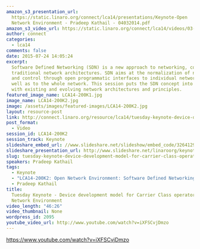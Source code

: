 ```yaml
---
amazon_s3_presentation_url:
  https://static.linaro.org/connect/lca14/presentations/Keynote-Open
  Network Environment - Pradeep Kathail - 04032014.pdf
amazon_s3_video_url: https://static.linaro.org/connect/lca14/videos/03-04-Tuesday/Tuesday%20Keynote%20-%20Device%20development%20model%20for%20Carrier%20Class%20operators%20%2526%20Open%20Network%20Environment.mp4
author: connect
categories:
  - lca14
comments: false
date: 2015-07-24 14:05:24
excerpt:
  Software Defined Networking (SDN) is a new approach to networking, complementing
  traditional network architectures. SDN aims at the normalization of network configuration
  and control through open programmatic interfaces to individual network devices as
  well as to the whole network. This session puts the SDN concept into perspective
  with existing and evolving network architectures and principles.
featured_image_name: LCA14-200K1.jpg
image_name: LCA14-200K2.jpg
image: /assets/images/featured-images/LCA14-200K2.jpg
layout: resource-post
link: http://connect.linaro.org/resource/lca14/tuesday-keynote-device-development-model-for-carrier-class-operators-open-network-environment/
post_format:
  - Video
session_id: LCA14-200K2
session_track: Keynote
slideshare_embed_url: //www.slideshare.net/slideshow/embed_code/32641294
slideshare_presentation_url: http://www.slideshare.net/linaroorg/keynote-open-networkenvironmentpradeepkathail04032014
slug: tuesday-keynote-device-development-model-for-carrier-class-operators-open-network-environment
speakers: Pradeep Kathail
tags:
  - Keynote
  - "LCA14-200K2: Open Network Environment: Software Defined Networking And Beyond"
  - Pradeep Kathail
title:
  Tuesday Keynote - Device development model for Carrier Class operators & Open
  Network Environment
video_length: "46:26"
video_thumbnail: None
wordpress_id: 2095
youtube_video_url: http://www.youtube.com/watch?v=iXFSCvjDmzo
---
```


https://www.youtube.com/watch?v=iXFSCvjDmzo
